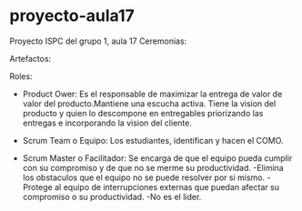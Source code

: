 # proyecto-aula17
Proyecto ISPC del grupo 1, aula 17
Ceremonias:

Artefactos:

Roles: 
* Product Ower: Es el responsable de maximizar la entrega de valor de valor del producto.Mantiene una escucha activa. Tiene la vision del producto y quien lo descompone en entregables priorizando las entregas e incorporando la vision del cliente.

* Scrum Team o Equipo: Los estudiantes, identifican y hacen el COMO. 

* Scrum Master o Facilitador: Se encarga de que el equipo pueda cumplir con su compromiso y de que no se merme su productividad.
-Elimina los obstaculos que el equipo no se puede resolver por si mismo.
-Protege al equipo de interrupciones externas que puedan afectar su compromiso o su productividad.
-No es el lider.

